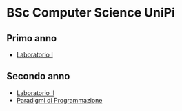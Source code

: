 # BSc Computer Science UniPi

## Primo anno
* [Laboratorio I](./Laboratorio%20I)

## Secondo anno 
* [Laboratorio II](./Laboratorio%20II)
* [Paradigmi di Programmazione](./PdP)
